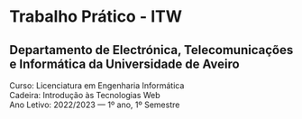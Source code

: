 # Trabalho Prático - ITW

## Departamento de Electrónica, Telecomunicações e Informática da Universidade de Aveiro
Curso: Licenciatura em Engenharia Informática  
Cadeira: Introdução às Tecnologias Web  
Ano Letivo: 2022/2023 — 1º ano, 1º Semestre    
